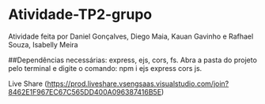 # Atividade-TP2-grupo
Atividade feita por Daniel Gonçalves, Diego Maia, Kauan Gavinho e Rafhael Souza, Isabelly Meira

##Dependências necessárias: express, ejs, cors, fs.
Abra a pasta do projeto pelo terminal e digite o comando: npm i ejs express cors js.

Live Share (https://prod.liveshare.vsengsaas.visualstudio.com/join?8462E1F967EC67C565DD400A096387416B5E)
